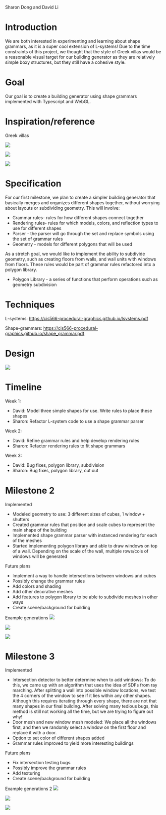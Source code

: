 Sharon Dong and David Li

# Introduction
We are both interested in experimenting and learning about shape grammars, as it is a super cool extension of L-systems! Due to the time constraints of this project, we thought that the style of Greek villas would be a reasonable visual target for our building generator as they are relatively simple boxy structures, but they still have a cohesive style.

# Goal
Our goal is to create a building generator using shape grammars implemented with Typescript and WebGL.

# Inspiration/reference
Greek villas

![](https://nyc3.digitaloceanspaces.com/arcadia-media/2020/07/VillaSenna3353-750x500.jpg)

![](https://s3-eu-central-1.amazonaws.com/loggia-cdn/lodgeContent/01d24099e4db0e98867fb994471fbb19.jpg) 

![](https://thebespoketravelclub.com/wp-content/uploads/2019/10/five-star-greece-hero-2400x1000.jpg)

# Specification
For our first milestone, we plan to create a simpler building generator that basically merges and organizes different shapes together, without worrying about layouts or subdividing geometry. This will involve:
- Grammar rules- rules for how different shapes connect together
- Rendering rules- rules for which models, colors, and reflection types to use for different shapes 
- Parser - the parser will go through the set and replace symbols using the set of grammar rules
- Geometry - models for different polygons that will be used 

As a stretch goal, we would like to implement the ability to subdivide geometry, such as creating floors from walls, and wall units with windows from floors. These rules would be part of grammar rules refactored into a polygon library.
- Polygon Library - a series of functions that perform operations such as geometry subdivision 

# Techniques
L-systems: https://cis566-procedural-graphics.github.io/lsystems.pdf

Shape-grammars: https://cis566-procedural-graphics.github.io/shape_grammar.pdf

# Design
![](design.PNG)

# Timeline
Week 1:
- David: Model three simple shapes for use. Write rules to place these shapes
- Sharon: Refactor L-system code to use a shape grammar parser

Week 2: 
- David: Refine grammar rules and help develop rendering rules
- Sharon: Refactor rendering rules to fit shape grammars

Week 3:
- David: Bug fixes, polygon library, subdivision
- Sharon: Bug fixes, polygon library, cut out

# Milestone 2
Implemented
- Modeled geometry to use: 3 different sizes of cubes, 1 window + shutters
- Created grammar rules that position and scale cubes to represent the main shape of the building
- Implemented shape grammar parser with instanced rendering for each of the meshes
- Started implementing polygon library and able to draw windows on top of a wall. Depending on the scale of the wall, multiple rows/cols of windows will be generated

Future plans
- Implement a way to handle intersections between windows and cubes
- Possibly change the grammar rules
- Add colors and shading
- Add other decorative meshes
- Add features to polygon library to be able to subdivide meshes in other ways
- Create scene/background for building

Example generations
![](images/house1.PNG)

![](images/house2.PNG) 

![](images/hosue3.PNG)

# Milestone 3
Implemented
- Intersection detector to better determine when to add windows: To do this, we came up with an algorithm that uses the idea of SDFs from ray marching. After splitting a wall into possible window locations, we test the 4 corners of the window to see if it lies within any other shapes. Although this requires iterating through every shape, there are not that many shapes in our final building. After solving many tedious bugs, this method is still not working all the time, but we are trying to figure out why! 
- Door mesh and new window mesh modeled: We place all the windows first, and then we randomly select a window on the first floor and replace it with a door. 
- Option to set color of different shapes added
- Grammar rules improved to yield more interesting buildings

Future plans
- Fix intersection testing bugs
- Possibly improve the grammar rules
- Add texturing
- Create scene/background for building

Example generations 2
![](images/house4.PNG)

![](images/house5.PNG) 

![](images/house6.PNG)
